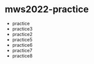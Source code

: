 # mws2022-practice
- practice
- practice3
- practice2
- practice5
- practice6
- practice7
- practice8

